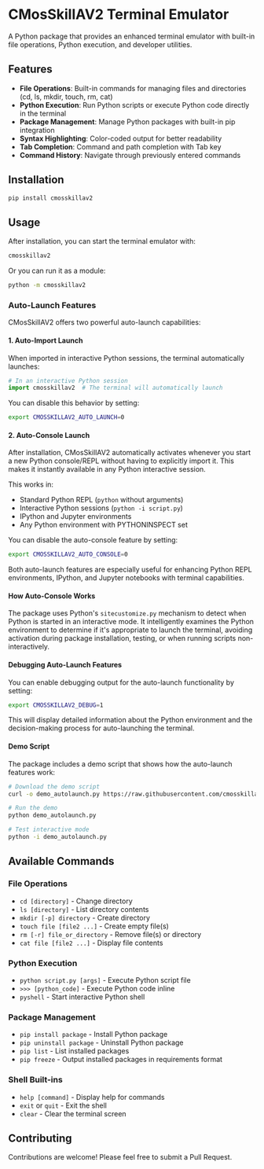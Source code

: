 # CMosSkillAV2 Terminal Emulator

A Python package that provides an enhanced terminal emulator with built-in file operations, Python execution, and developer utilities.

## Features

- **File Operations**: Built-in commands for managing files and directories (cd, ls, mkdir, touch, rm, cat)
- **Python Execution**: Run Python scripts or execute Python code directly in the terminal
- **Package Management**: Manage Python packages with built-in pip integration
- **Syntax Highlighting**: Color-coded output for better readability
- **Tab Completion**: Command and path completion with Tab key
- **Command History**: Navigate through previously entered commands

## Installation

```bash
pip install cmosskillav2
```

## Usage

After installation, you can start the terminal emulator with:

```bash
cmosskillav2
```

Or you can run it as a module:

```bash
python -m cmosskillav2
```

### Auto-Launch Features

CMosSkillAV2 offers two powerful auto-launch capabilities:

#### 1. Auto-Import Launch

When imported in interactive Python sessions, the terminal automatically launches:

```python
# In an interactive Python session
import cmosskillav2  # The terminal will automatically launch
```

You can disable this behavior by setting:

```bash
export CMOSSKILLAV2_AUTO_LAUNCH=0
```

#### 2. Auto-Console Launch

After installation, CMosSkillAV2 automatically activates whenever you start a new Python console/REPL without having to explicitly import it. This makes it instantly available in any Python interactive session.

This works in:
- Standard Python REPL (`python` without arguments)
- Interactive Python sessions (`python -i script.py`)
- IPython and Jupyter environments
- Any Python environment with PYTHONINSPECT set

You can disable the auto-console feature by setting:

```bash
export CMOSSKILLAV2_AUTO_CONSOLE=0
```

Both auto-launch features are especially useful for enhancing Python REPL environments, IPython, and Jupyter notebooks with terminal capabilities.

#### How Auto-Console Works

The package uses Python's `sitecustomize.py` mechanism to detect when Python is started in an interactive mode. It intelligently examines the Python environment to determine if it's appropriate to launch the terminal, avoiding activation during package installation, testing, or when running scripts non-interactively.

#### Debugging Auto-Launch Features

You can enable debugging output for the auto-launch functionality by setting:

```bash
export CMOSSKILLAV2_DEBUG=1
```

This will display detailed information about the Python environment and the decision-making process for auto-launching the terminal.

#### Demo Script

The package includes a demo script that shows how the auto-launch features work:

```bash
# Download the demo script
curl -o demo_autolaunch.py https://raw.githubusercontent.com/cmosskillav2/cmosskillav2/main/demo_autolaunch.py

# Run the demo
python demo_autolaunch.py

# Test interactive mode
python -i demo_autolaunch.py
```

## Available Commands

### File Operations
- `cd [directory]` - Change directory
- `ls [directory]` - List directory contents
- `mkdir [-p] directory` - Create directory
- `touch file [file2 ...]` - Create empty file(s)
- `rm [-r] file_or_directory` - Remove file(s) or directory
- `cat file [file2 ...]` - Display file contents

### Python Execution
- `python script.py [args]` - Execute Python script file
- `>>> [python_code]` - Execute Python code inline
- `pyshell` - Start interactive Python shell

### Package Management
- `pip install package` - Install Python package
- `pip uninstall package` - Uninstall Python package
- `pip list` - List installed packages
- `pip freeze` - Output installed packages in requirements format

### Shell Built-ins
- `help [command]` - Display help for commands
- `exit` or `quit` - Exit the shell
- `clear` - Clear the terminal screen

## Contributing

Contributions are welcome! Please feel free to submit a Pull Request.